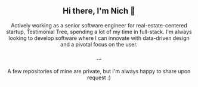 <h2 align="center"> Hi there, I'm Nich 👋 </h2>
<p align="center"> Actively working as a senior software engineer for real-estate-centered startup, Testimonial Tree, spending a lot of my time in full-stack. I'm always looking to develop software where I can innovate with data-driven design and a pivotal focus on the user. </p>
<h4 align="center"> ... </h4>
<p align="center"> A few repositories of mine are private, but I'm always happy to share upon request :) </p>



<!--
**NicholasDullam/NicholasDullam** is a ✨ _special_ ✨ repository because its `README.md` (this file) appears on your GitHub profile.

Here are some ideas to get you started:

- 🔭 I’m currently working on ...
- 🌱 I’m currently learning ...
- 👯 I’m looking to collaborate on ...
- 🤔 I’m looking for help with ...
- 💬 Ask me about ...
- 📫 How to reach me: ...
- 😄 Pronouns: ...
- ⚡ Fun fact: ...
-->
